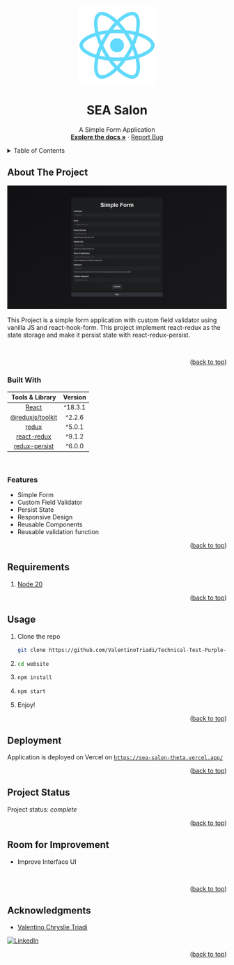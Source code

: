 <!-- Improved compatibility of back to top link: See: https://github.com/othneildrew/Best-README-Template/pull/73 -->
<a name="readme-top"></a>
<!--
*** Thanks for checking out the Best-README-Template. If you have a suggestion
*** that would make this better, please fork the repo and create a pull request
*** or simply open an issue with the tag "enhancement".
*** Don't forget to give the project a star!
*** Thanks again! Now go create something AMAZING! :D
-->



<!-- PROJECT SHIELDS -->
<!--
*** I'm using markdown "reference style" links for readability.
*** Reference links are enclosed in brackets [ ] instead of parentheses ( ).
*** See the bottom of this document for the declaration of the reference variables
*** for contributors-url, forks-url, etc. This is an optional, concise syntax you may use.
*** https://www.markdownguide.org/basic-syntax/#reference-style-links
-->


<!-- PROJECT LOGO -->
<br />
<div align="center">
  <a href="https://github.com/ValentinoTriadi/Technical-Test-Purple-Box">
    <img src="website/public/logo512.png" alt="Logo" width="180" >
  </a>
  <h1>SEA Salon</h1>
  <p align="center">
    A Simple Form Application
    <br />
    <a href="https://github.com/ValentinoTriadi/Technical-Test-Purple-Box"><strong>Explore the docs »</strong></a>
    ·
    <a href="https://github.com/ValentinoTriadi/Technical-Test-Purple-Box/issues">Report Bug</a>
    <br/>
  </p>
</div>



<!-- TABLE OF CONTENTS -->
<details>
  <summary>Table of Contents</summary>
  <ol>
    <li>
      <a href="#about-the-project">About The Project</a>
      <ul>
        <li><a href="#built-with">Built With</a></li>
        <li><a href="#features">Features</a></li>
      </ul>
    </li>
    <li><a href="#requirement">Requirement</a></li>
    <li><a href="#usage">Usage</a></li>
    <li><a href="#Project-Status">Project Status</a></li>
    <li><a href="#Room-for-Improvement">Room for Improvement</a></li>
    <li><a href="#Acknowledgments">Acknowledgments</a></li>
  </ol>
</details>



<!-- ABOUT THE PROJECT -->
## About The Project

<img src="website/public/image.png">

This Project is a simple form application with custom field validator using vanilla JS and react-hook-form. This project implement react-redux as the state storage and make it persist state with react-redux-persist.

<br/>


<p align="right">(<a href="#readme-top">back to top</a>)</p>



### Built With
|Tools & Library|Version|
|:----------------:|:-------:|
|       [React](https://react.dev/)      | ^18.3.1 |
| [@reduxjs/toolkit](https://redux-toolkit.js.org/) |  ^2.2.6 |
|       [redux](https://redux.js.org/)      |  ^5.0.1 |
|    [react-redux](https://react-redux.js.org/)   |  ^9.1.2 |
|   [redux-persist](https://www.npmjs.com/package/redux-persist)  |  ^6.0.0 |


<br/>

### Features

* Simple Form
* Custom Field Validator
* Persist State
* Responsive Design
* Reusable Components
* Reusable validation function

<p align="right">(<a href="#readme-top">back to top</a>)</p>



<!-- Requirement Dependencies -->
## Requirements

1. <a href="https://nodejs.org/en/download/package-manager">Node 20</a>
    

<p align="right">(<a href="#readme-top">back to top</a>)</p>



<!-- USAGE EXAMPLES -->
## Usage

1. Clone the repo
   ```sh
   git clone https://github.com/ValentinoTriadi/Technical-Test-Purple-Box.git
   ```
2. ```sh
   cd website
   ```
3. ```sh
   npm install
   ```
4. ```sh
   npm start
   ```
5. Enjoy!

<p align="right">(<a href="#readme-top">back to top</a>)</p>


## Deployment

Application is deployed on Vercel on [```https://sea-salon-theta.vercel.app/```](https://sea-salon-theta.vercel.app/)
<br/>
<p align="right">(<a href="#readme-top">back to top</a>)</p>


<!-- PROJECT STATUS -->
## Project Status
Project status: _complete_ 
<br/>
<p align="right">(<a href="#readme-top">back to top</a>)</p>

<!-- ROOM FOR IMPROVEMENT -->
## Room for Improvement
- Improve Interface UI
<br/>
<p align="right">(<a href="#readme-top">back to top</a>)</p>


<!-- ACKNOWLEDGMENTS -->
## Acknowledgments
* [Valentino Chryslie Triadi](https://github.com/ValentinoTriadi)

[![LinkedIn][linkedin-shield-valen]][linkedin-valen]

<p align="right">(<a href="#readme-top">back to top</a>)</p>



<!-- MARKDOWN LINKS & IMAGES -->
<!-- https://www.markdownguide.org/basic-syntax/#reference-style-links -->
[linkedin-shield-valen]: https://img.shields.io/badge/Linkedin-Valentino%20Triadi-000000?style=for-the-badge&logo=linkedin&logoColor=white
[linkedin-valen]: https://linkedin.com/in/valentino-triadi